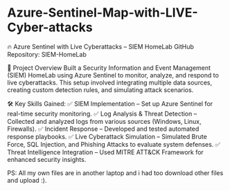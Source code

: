 # Azure-Sentinel-Map-with-LIVE-Cyber-attacks
🔥 Azure Sentinel with Live Cyberattacks – SIEM HomeLab
GitHub Repository: SIEM-HomeLab

🚀 Project Overview
Built a Security Information and Event Management (SIEM) HomeLab using Azure Sentinel to monitor, analyze, and respond to live cyberattacks. This setup involved integrating multiple data sources, creating custom detection rules, and simulating attack scenarios.

🛠 Key Skills Gained:
✅ SIEM Implementation – Set up Azure Sentinel for real-time security monitoring.
✅ Log Analysis & Threat Detection – Collected and analyzed logs from various sources (Windows, Linux, Firewalls).
✅ Incident Response – Developed and tested automated response playbooks.
✅ Live Cyberattack Simulation – Simulated Brute Force, SQL Injection, and Phishing Attacks to evaluate system defenses.
✅ Threat Intelligence Integration – Used MITRE ATT&CK Framework for enhanced security insights.

PS: All my own files are in another laptop and i had too download other files and upload :).
